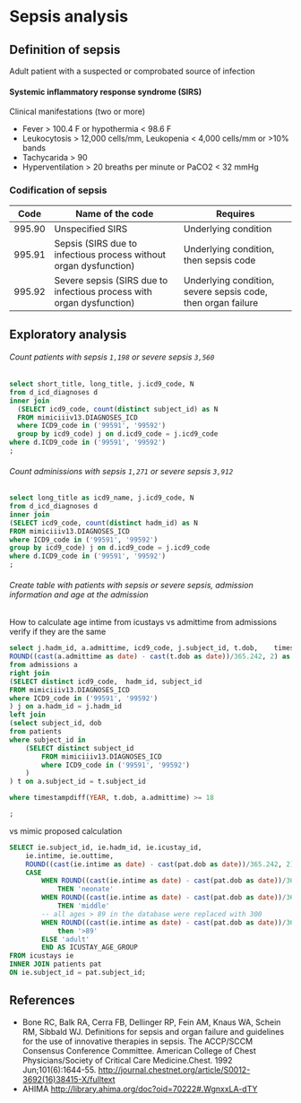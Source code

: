 # Sepsis analysis
## Definition of sepsis
Adult patient with a suspected or comprobated source of infection

#### Systemic inflammatory response syndrome (SIRS)
Clinical manifestations (two or more)
  * Fever > 100.4 F or hypothermia < 98.6 F
  * Leukocytosis > 12,000 cells/mm, Leukopenia < 4,000 cells/mm or >10% bands
  * Tachycarida > 90
  * Hyperventilation > 20 breaths per minute or PaCO2 < 32 mmHg

### Codification of sepsis
| Code        | Name of the code | Requires             |
| ------------|------------------| ---------------------|
| 995.90      | Unspecified SIRS | Underlying condition |
| 995.91      | Sepsis (SIRS due to infectious process without organ dysfunction)           |  Underlying condition, then sepsis code  |
| 995.92      | Severe sepsis (SIRS due to infectious process with organ dysfunction)    |  Underlying condition, severe sepsis code, then organ failure  |


## Exploratory analysis
###### Count patients with sepsis `1,198` or severe sepsis `3,560`
```SQL
select short_title, long_title, j.icd9_code, N
from d_icd_diagnoses d
inner join 
  (SELECT icd9_code, count(distinct subject_id) as N
  FROM mimiciiiv13.DIAGNOSES_ICD
  where ICD9_code in ('99591', '99592')
  group by icd9_code) j on d.icd9_code = j.icd9_code
where d.ICD9_code in ('99591', '99592')
;
```
###### Count adminissions with sepsis `1,271` or severe sepsis `3,912`
```SQL
select long_title as icd9_name, j.icd9_code, N
from d_icd_diagnoses d
inner join 
(SELECT icd9_code, count(distinct hadm_id) as N
FROM mimiciiiv13.DIAGNOSES_ICD
where ICD9_code in ('99591', '99592')
group by icd9_code) j on d.icd9_code = j.icd9_code
where d.ICD9_code in ('99591', '99592')
;
```

###### Create table with patients with sepsis or severe sepsis, admission information and age at the admission
How to calculate age
intime from icustays 
vs
admittime from admissions
verify if they are the same

```SQL
select j.hadm_id, a.admittime, icd9_code, j.subject_id, t.dob,    timestampdiff(YEAR, t.dob, a.admittime) as age_admission, 
ROUND((cast(a.admittime as date) - cast(t.dob as date))/365.242, 2) as age
from admissions a
right join
(SELECT distinct icd9_code,  hadm_id, subject_id
FROM mimiciiiv13.DIAGNOSES_ICD
where ICD9_code in ('99591', '99592')
) j on a.hadm_id = j.hadm_id
left join 
(select subject_id, dob
from patients 
where subject_id in
	(SELECT distinct subject_id
		FROM mimiciiiv13.DIAGNOSES_ICD
		where ICD9_code in ('99591', '99592')
	) 
) t on a.subject_id = t.subject_id

where timestampdiff(YEAR, t.dob, a.admittime) >= 18

;
```

vs mimic proposed calculation
```SQL
SELECT ie.subject_id, ie.hadm_id, ie.icustay_id,
    ie.intime, ie.outtime,
    ROUND((cast(ie.intime as date) - cast(pat.dob as date))/365.242, 2) AS age,
    CASE
        WHEN ROUND((cast(ie.intime as date) - cast(pat.dob as date))/365.242, 2) <= 1
            THEN 'neonate'
        WHEN ROUND((cast(ie.intime as date) - cast(pat.dob as date))/365.242, 2) <= 14
            THEN 'middle'
        -- all ages > 89 in the database were replaced with 300
        WHEN ROUND((cast(ie.intime as date) - cast(pat.dob as date))/365.242, 2) > 100
            then '>89'
        ELSE 'adult'
        END AS ICUSTAY_AGE_GROUP
FROM icustays ie
INNER JOIN patients pat
ON ie.subject_id = pat.subject_id;
```




## References 
  * Bone RC, Balk RA, Cerra FB, Dellinger RP, Fein AM, Knaus WA, Schein RM, Sibbald WJ. Definitions for sepsis and organ failure and guidelines for the use of innovative therapies in sepsis. The ACCP/SCCM Consensus Conference Committee. American College of Chest Physicians/Society of Critical Care Medicine.Chest. 1992 Jun;101(6):1644-55.
http://journal.chestnet.org/article/S0012-3692(16)38415-X/fulltext
  * AHIMA
  http://library.ahima.org/doc?oid=70222#.WgnxxLA-dTY
